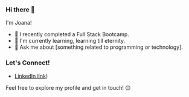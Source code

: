 ### Hi there 👋

I'm Joana! 

- 🚀 I recently completed a Full Stack Bootcamp.
- 🌱 I'm currently learning, learning till eternity.
- 💬 Ask me about [something related to programming or technology].

### Let's Connect!

- [LinkedIn link](https://www.linkedin.com/in/joanajeremias/))

Feel free to explore my profile and get in touch! 😊

